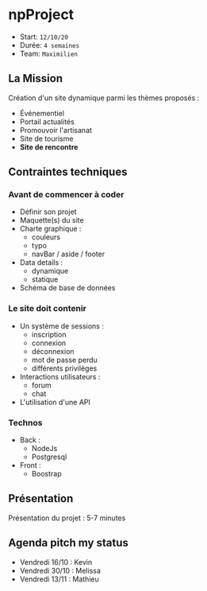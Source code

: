 # npProject

- Start: `12/10/20`
- Durée: `4 semaines`
- Team: `Maximilien`

## La Mission

Création d'un site dynamique parmi les thèmes proposés :

- Événementiel 
- Portail actualités
- Promouvoir l'artisanat 
- Site de tourisme 
- **Site de rencontre**

## Contraintes techniques

### Avant de commencer à coder 

- Définir son projet
- Maquette(s) du site
- Charte graphique :
	* couleurs
	* typo
	* navBar / aside / footer
- Data details :
	* dynamique
	* statique
- Schéma de base de données 

### Le site doit contenir

- Un système de sessions : 
	* inscription
	* connexion
	* déconnexion
	* mot de passe perdu
	* différents privilèges
- Interactions utilisateurs :
	* forum
	* chat
- L'utilisation d'une API

### Technos

* Back : 
	- NodeJs
	- Postgresql
* Front :
	- Boostrap

## Présentation

Présentation du projet : 5-7 minutes

## Agenda pitch my status

- Vendredi 16/10 : Kevin
- Vendredi 30/10 : Melissa
- Vendredi 13/11 : Mathieu
